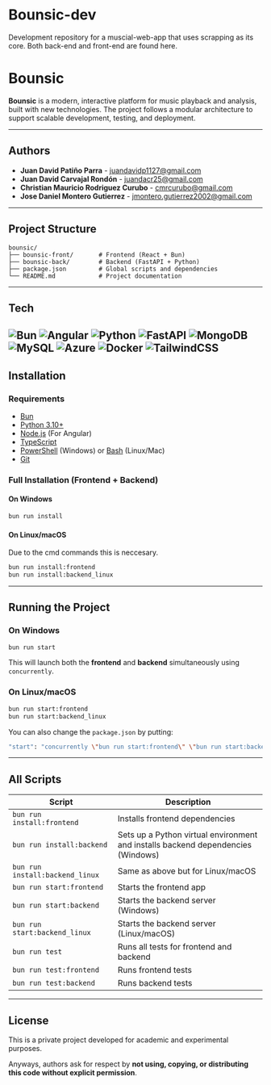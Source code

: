 # Bounsic-dev
Development repository for a muscial-web-app that uses scrapping as its core. 
Both back-end and front-end are found here.

# Bounsic

**Bounsic** is a modern, interactive platform for music playback and analysis, built with new technologies. The project follows a modular architecture to support scalable development, testing, and deployment.

---

## Authors

- **Juan David Patiño Parra** - juandavidp1127@gmail.com  
- **Juan David Carvajal Rondón** - juandacr25@gmail.com  
- **Christian Mauricio Rodriguez Curubo** - cmrcurubo@gmail.com  
- **Jose Daniel Montero Gutierrez** - jmontero.gutierrez2002@gmail.com  

---

## Project Structure

```
bounsic/
├── bounsic-front/       # Frontend (React + Bun)
├── bounsic-back/        # Backend (FastAPI + Python)
├── package.json         # Global scripts and dependencies
└── README.md            # Project documentation
```

---
## Tech

![Bun](https://img.shields.io/badge/Bun-%23000000.svg?style=for-the-badge&logo=bun&logoColor=white)
![Angular](https://img.shields.io/badge/Angular-DD0031?style=for-the-badge&logo=angular&logoColor=white)
![Python](https://img.shields.io/badge/Python-3776AB?style=for-the-badge&logo=python&logoColor=white)
![FastAPI](https://img.shields.io/badge/FastAPI-005571?style=for-the-badge&logo=fastapi)
![MongoDB](https://img.shields.io/badge/MongoDB-4EA94B?style=for-the-badge&logo=mongodb&logoColor=white)
![MySQL](https://img.shields.io/badge/MySQL-00758F?style=for-the-badge&logo=mysql&logoColor=white)
![Azure](https://img.shields.io/badge/Microsoft%20Azure-0089D6?style=for-the-badge&logo=microsoft-azure&logoColor=white)
![Docker](https://img.shields.io/badge/Docker-2496ED?style=for-the-badge&logo=docker&logoColor=white)
![TailwindCSS](https://img.shields.io/badge/Tailwind_CSS-06B6D4?style=for-the-badge&logo=tailwind-css&logoColor=white)
---
## Installation

### Requirements

- [Bun](https://bun.sh/)
- [Python 3.10+](https://www.python.org/downloads/)
- [Node.js](https://nodejs.org/) (For Angular)
- [TypeScript](https://www.typescriptlang.org/)
- [PowerShell](https://learn.microsoft.com/en-us/powershell/) (Windows) or [Bash](https://www.gnu.org/software/bash/) (Linux/Mac)
- [Git](https://git-scm.com/)

### Full Installation (Frontend + Backend)

#### On Windows

```bash
bun run install
```

#### On Linux/macOS

Due to the cmd commands this is neccesary.
```bash
bun run install:frontend
bun run install:backend_linux
```

---

## Running the Project

### On Windows

```bash
bun run start
```

This will launch both the **frontend** and **backend** simultaneously using `concurrently`.

### On Linux/macOS

```bash
bun run start:frontend
bun run start:backend_linux
```
You can also change the `package.json` by putting:
```bash
"start": "concurrently \"bun run start:frontend\" \"bun run start:backend_linux\"",
```
---

## All Scripts

| Script | Description |
|--------|-------------|
| `bun run install:frontend` | Installs frontend dependencies |
| `bun run install:backend` | Sets up a Python virtual environment and installs backend dependencies (Windows) |
| `bun run install:backend_linux` | Same as above but for Linux/macOS |
| `bun run start:frontend` | Starts the frontend app |
| `bun run start:backend` | Starts the backend server (Windows) |
| `bun run start:backend_linux` | Starts the backend server (Linux/macOS) |
| `bun run test` | Runs all tests for frontend and backend |
| `bun run test:frontend` | Runs frontend tests |
| `bun run test:backend` | Runs backend tests |

---

## License

This is a private project developed for academic and experimental purposes.

Anyways, authors ask for respect by **not using, copying, or distributing this code without explicit permission**.
